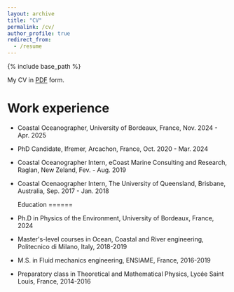 ```yaml
---
layout: archive
title: "CV"
permalink: /cv/
author_profile: true
redirect_from:
  - /resume
---
```


{% include base_path %}

My CV in [PDF](https:///files/.pdf) form.

Work experience
======
* Coastal Oceanographer, University of Bordeaux, France, Nov. 2024 - Apr. 2025
* PhD Candidate, Ifremer, Arcachon, France, Oct. 2020 - Mar. 2024
* Coastal Oceanographer Intern, eCoast Marine Consulting and Research, Raglan, New Zeland, Fev. - Aug. 2019
* Coastal Ocenaographer Intern, The University of Queensland, Brisbane, Australia, Sep. 2017 - Jan. 2018

  Education
======
* Ph.D in Physics of the Environment, University of Bordeaux, France, 2024
* Master's-level courses in Ocean, Coastal and River engineering, Politecnico di Milano, Italy, 2018-2019
* M.S. in Fluid mechanics engineering, ENSIAME, France, 2016-2019
* Preparatory class in Theoretical and Mathematical Physics, Lycée Saint Louis, France, 2014-2016
